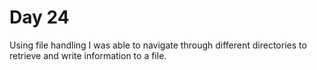 # Day 24

Using file handling I was able to navigate through different directories to retrieve and write information to a file.
